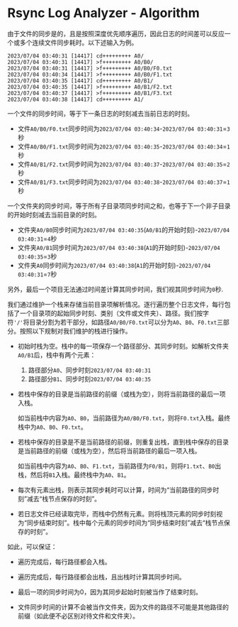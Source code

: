 # Rsync Log Analyzer - Algorithm

由于文件的同步是的，且是按照深度优先顺序遍历，因此日志的时间差可以反应一个或多个连续文件同步耗时。以下述输入为例。

```text
2023/07/04 03:40:31 [14417] cd+++++++++ A0/
2023/07/04 03:40:31 [14417] >f+++++++++ A0/B0/
2023/07/04 03:40:31 [14417] >f+++++++++ A0/B0/F0.txt
2023/07/04 03:40:34 [14417] >f+++++++++ A0/B0/F1.txt
2023/07/04 03:40:35 [14417] cd+++++++++ A0/B1/
2023/07/04 03:40:35 [14417] >f+++++++++ A0/B1/F2.txt
2023/07/04 03:40:37 [14417] >f+++++++++ A0/B1/F3.txt
2023/07/04 03:40:38 [14417] cd+++++++++ A1/
```

一个文件的同步时间，等于下一条日志的时刻减去当前日志的时刻。

- 文件`A0/B0/F0.txt`同步时间为`2023/07/04 03:40:34`-`2023/07/04 03:40:31`=`3`秒
- 文件`A0/B0/F1.txt`同步时间为`2023/07/04 03:40:35`-`2023/07/04 03:40:34`=`1`秒
- 文件`A0/B1/F2.txt`同步时间为`2023/07/04 03:40:37`-`2023/07/04 03:40:35`=`2`秒
- 文件`A0/B1/F3.txt`同步时间为`2023/07/04 03:40:38`-`2023/07/04 03:40:37`=`1`秒

一个文件夹的同步时间，等于所有子目录项同步时间之和，也等于下一个非子目录的开始时刻减去当前目录的时刻。

- 文件夹`A0/B0`同步时间为`2023/07/04 03:40:35`(`A0/B1`的开始时刻)-`2023/07/04 03:40:31`=`4`秒
- 文件夹`A0/B1`同步时间为`2023/07/04 03:40:38`(`A1`的开始时刻)-`2023/07/04 03:40:35`=`3`秒
- 文件夹`A0`同步时间为`2023/07/04 03:40:38`(`A1`的开始时刻)-`2023/07/04 03:40:31`=`7`秒

另外，最后一个项目无法通过时间差计算其同步时间，我们视其同步时间为`0`秒.

我们通过维护一个栈来存储当前目录项解析情况。逐行遍历整个日志文件，每行包括了一个目录项的起始同步时刻、类别（文件或文件夹）、路径。我们按字符`'/'`将目录分割为若干部分，如路径`A0/B0/F0.txt`可以分为`A0`、`B0`、`F0.txt`三部分。按照以下规制对我们维护的栈进行操作。

- 初始时栈为空。栈中的每一项保存一个路径部分、其同步时刻。如解析文件夹`A0/B1`后，栈中有两个元素：

  1. 路径部分`A0`、同步时刻`2023/07/04 03:40:31`
  1. 路径部分`B1`、同步时刻`2023/07/04 03:40:35`

- 若栈中保存的目录是当前路径的前缀（或栈为空），则将当前路径的最后一项入栈。

  如当前栈中内容为`A0`、`B0`，当前路径为`A0/B0/F0.txt`，则将`F0.txt`入栈。最终栈中为`A0`、`B0`、`F0.txt`。

- 若栈中保存的目录是不是当前路径的前缀，则重复出栈，直到栈中保存的目录是当前路径的前缀（或栈为空），然后将当前路径的最后一项入栈。

  如当前栈中内容为`A0`、`B0`、`F1.txt`，当前路径为`F0/B1`，则将`F1.txt`、`B0`出栈，然后将`B1`入栈。最终栈中为`A0`、`B1`。

- 每次有元素出栈，则表示其同步耗时可以计算，时间为“当前路径的同步时刻”减去“栈节点保存的时刻”。

- 若日志文件已经读取完毕，而栈中仍然有元素。则将栈顶元素的同步时刻视为“同步结束时刻”。栈中每个元素的同步时间为“同步结束时刻”减去“栈节点保存的时刻”。

如此，可以保证：

- 遍历完成后，每行路径都会入栈。

- 遍历完成后，每行路径都会出栈，且出栈时计算其同步时间。

- 最后一项的同步时间为0，因为其同步起始时刻被当作了结束时刻。

- 文件同步时间的计算不会被当作文件夹，因为文件的路径不可能是其他路径的前缀（如此便不必区别对待文件和文件夹）。
